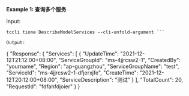 **Example 1: 查询多个服务**



Input: 

```
tccli tione DescribeModelServices --cli-unfold-argument ```

Output: 
```
{
    "Response": {
        "Services": [
            {
                "UpdateTime": "2021-12-12T21:12:00+08:00",
                "ServiceGroupId": "ms-4jjrcsw2-1",
                "CreatedBy": "yourname",
                "Region": "ap-guangzhou",
                "ServiceGroupName": "test",
                "ServiceId": "ms-4jjrcsw2-1-dfjerxjfe",
                "CreateTime": "2021-12-12T20:12:00+08:00",
                "ServiceDescription": "测试"
            }
        ],
        "TotalCount": 20,
        "RequestId": "fdfahfdjoier"
    }
}
```

